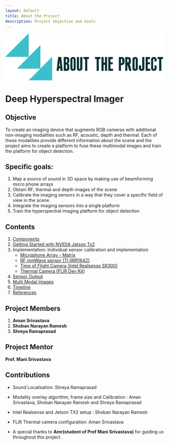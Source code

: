 ```yaml
---
layout: default
title: About the Project
description: Project objective and Goals
---
```

![About the Project](about.jpg)

# Deep Hyperspectral Imager

## Objective
To create  an imaging device that augments RGB cameras with additional non-imaging modalities such as RF, acoustic, depth and thermal.
Each of these modalities provide different information about the scene and the project aims to create a platform to fuse these multimodal images and train the platform for object detection.

## Specific goals:
1. Map a source of sound in 3D space by making use of beamforming micro phone arrays
2. Obtain RF, thermal and depth images of the scene
3. Calibrate the imaging sensors in a way that they cover a specific field of view in the scene.
4. Integrate the imaging sensors into a single platform
5. Train the hyperspectral imaging platform for object detection

## Contents
  1. [Components](components.md)
  2. [Getting Started with NVIDIA Jetson Tx2](getting_started.md)
  3. Implementation: Individual sensor calibration and implementation
     * [Microphone Array - Matrix](Matrix.md)
     * [RF mmWave sensor (TI IWR1642)](RF_mmwave.md)
     * [Time of Flight Camera (Intel Realsense SR300)](Realsense_sr300.md)
     * [Thermal Camera (FLIR Dev Kit)](flir.md)
  4. [Sensor Output](sensor_output.md)
  5. [Multi Modal Images](multimodal.md)
  6. [Timeline](timeline.md)
  7. [References](references.md)

## Project Members
1. **Aman Srivastava**
2. **Shoban Narayan Ramesh**
3. **Shreya Ramaprasad**

## Project Mentor
**Prof. Mani Srivastava**

## Contributions
* Sound Localisation: Shreya Ramaprasad
* Modality overlay algorithm, frame size and Calibration : Aman Srivastava, Shoban Narayan Ramesh and Shreya Ramaprasad
* Intel Realsense and Jetson TX2 setup : Shoban Narayan Ramesh
* FLiR Thermal camera configuration: Aman Srivastava

* A special thanks to **Amr(student of Prof Mani Srivastava)** for guiding us throughout this project.
 
